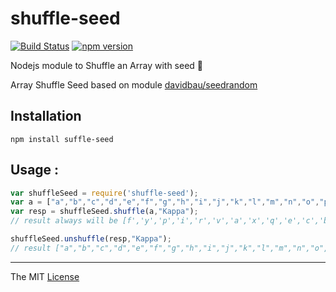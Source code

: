 # shuffle-seed

[![Build Status](https://travis-ci.org/webcaetano/shuffle-seed.svg)](https://travis-ci.org/webcaetano/shuffle-seed) [![npm version](https://badge.fury.io/js/shuffle-seed.svg)](https://badge.fury.io/js/shuffle-seed)

Nodejs module to Shuffle an Array with seed :seedling:


Array Shuffle Seed based on module [davidbau/seedrandom](https://github.com/davidbau/seedrandom)

## Installation 

```
npm install suffle-seed
```

## Usage :

```javascript
var shuffleSeed = require('shuffle-seed');
var a = ["a","b","c","d","e","f","g","h","i","j","k","l","m","n","o","p","q","r","s","t","u","v","w","x","y","z"];
var resp = shuffleSeed.shuffle(a,"Kappa");
// result always will be [f','y','p','i','r','v','a','x','q','e','c','b','n','j','t','z','o','l','w','m','k','g','h','u','d','s']

shuffleSeed.unshuffle(resp,"Kappa");
// result ["a","b","c","d","e","f","g","h","i","j","k","l","m","n","o","p","q","r","s","t","u","v","w","x","y","z"]
```

-------------------

The MIT [License](https://raw.githubusercontent.com/webcaetano/shuffle-seed/master/LICENSE)
